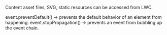 Content asset files, SVG, static resources can be accessed from LWC.


event.preventDefault() →  prevents the default behavior of an element from happening.
event.stopPropagation() → prevents an event from bubbling up the event chain.
